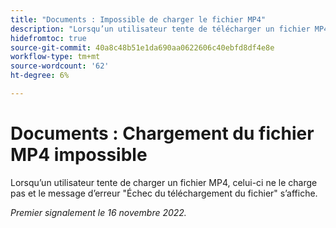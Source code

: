 ```yaml
---
title: "Documents : Impossible de charger le fichier MP4"
description: "Lorsqu’un utilisateur tente de télécharger un fichier MP4, le fichier n’est pas téléchargé et le message d’erreur Échec du téléchargement du fichier s’affiche."
hidefromtoc: true
source-git-commit: 40a8c48b51e1da690aa0622606c40ebfd8df4e8e
workflow-type: tm+mt
source-wordcount: '62'
ht-degree: 6%

---
```



# Documents : Chargement du fichier MP4 impossible

Lorsqu’un utilisateur tente de charger un fichier MP4, celui-ci ne le charge pas et le message d’erreur &quot;Échec du téléchargement du fichier&quot; s’affiche.

_Premier signalement le 16 novembre 2022._

